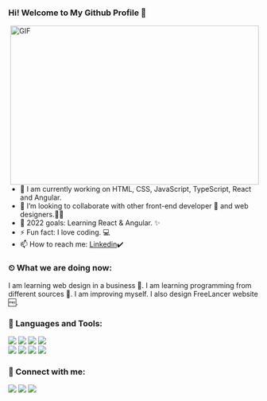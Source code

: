 ### Hi! Welcome to My Github Profile 👋
<img align="right" alt="GIF" src="https://camo.githubusercontent.com/6607041227d81f650340ff070cc2843518acad359b57e5bb054a9fb7127aa041/68747470733a2f2f63646e2e6472696262626c652e636f6d2f75736572732f323634363432332f73637265656e73686f74732f353530373139362f636f6d70757465722e676966" width="500" height="320" />

- 🔭 I am currently working on HTML, CSS, JavaScript, TypeScript, React and Angular.
- 👯 I’m looking to collaborate with other front-end developer 🎨 and web designers.👩‍💻
- 💪 2022 goals: Learning React & Angular. ✨
- ⚡ Fun fact: I love coding. 💻
- 📫 How to reach me: [Linkedin](https://www.linkedin.com/in/melikeoztekin/):heavy_check_mark:

### ⏲ What we are doing now:
I am learning web design in a business 🚀.
I am learning programming from different sources 📃.
I am improving myself.
I also design FreeLancer website 🆓.
### 🔧 Languages and Tools:
<img src="https://img.shields.io/badge/HTML5-FC4011?style=for-the-badge&logo=html5&logoColor=white" /> <img src="https://img.shields.io/badge/CSS3-5A8AB9?style=for-the-badge&logo=css3&logoColor=white" /> <img src="https://img.shields.io/badge/Bootstrap-8A12FC?style=for-the-badge&logo=bootstrap&logoColor=white"/> <img src="https://img.shields.io/badge/JavaScript-323330?style=for-the-badge&logo=javascript&logoColor=F7DF1E" /><br><img src="https://img.shields.io/badge/Angular-1976D2?style=for-the-badge&logo=angular&logoColor=DD0031"/> <img src="https://img.shields.io/badge/TypeScript-0076C6?style=for-the-badge&logo=typescript&logoColor=ffffff"/> <img src="https://img.shields.io/badge/React-000000?style=for-the-badge&logo=react&logoColor=61DBFB"/> <img src="https://img.shields.io/badge/JSON-000000?style=for-the-badge&logo=json&logoColor=white" />
### 📩 Connect with me:
<a href="mailto:melikeoztekin06@gmail.com"><img src="https://img.shields.io/badge/Gmail-000?style=for-the-badge&logo=gmail&logoColor=white" /></a>
<a href="https://www.linkedin.com/in/melikeoztekin/"><img src="https://img.shields.io/badge/LinkedIn-000?style=for-the-badge&logo=linkedin&logoColor=white" /></a>
<a href="https://medium.com/@melikeoztekin"><img src="https://img.shields.io/badge/Medium-000?style=for-the-badge&logo=medium&logoColor=white" /></a>

